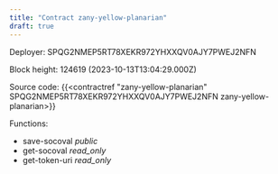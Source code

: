 ```yaml
---
title: "Contract zany-yellow-planarian"
draft: true
---
```

Deployer: SPQG2NMEP5RT78XEKR972YHXXQV0AJY7PWEJ2NFN


 



Block height: 124619 (2023-10-13T13:04:29.000Z)

Source code: {{<contractref "zany-yellow-planarian" SPQG2NMEP5RT78XEKR972YHXXQV0AJY7PWEJ2NFN zany-yellow-planarian>}}

Functions:

* save-socoval _public_
* get-socoval _read_only_
* get-token-uri _read_only_
